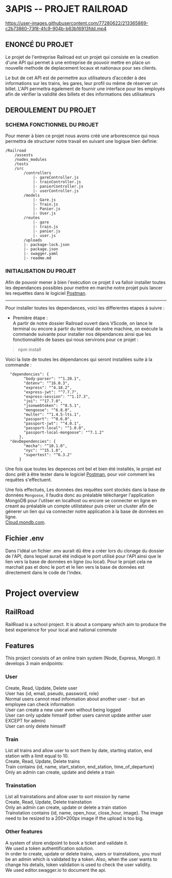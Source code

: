 # 3APIS -- PROJET RAILROAD

https://user-images.githubusercontent.com/77280622/213365869-c2b73860-73f8-4fc9-904b-b63b16913fdd.mp4

## ENONCÉ DU PROJET
Le projet de l'entreprise Railroad est un projet qui consiste en la creation d'une API qui permet à une entreprise de pouvoir mettre en place un nouvelle methode de deplacement locaux et nationaux pour ses clients.

Le but de cet API est de permettre aux utilisateurs d’accéder à des informations sur les trains, les gares, leur profil ou même de réserver un billet. L'API permettra également de fournir une interface pour les employés afin de vérifier la validité des billets et des informations des utilisateurs
## DEROULEMENT DU PROJET 
### SCHEMA FONCTIONNEL DU PROJET 
Pour mener à bien ce projet nous avons créé une arborescence qui nous permettra de structurer notre travail en suivant une logique bien definie:
```
/Railroad
    /assests
    /nodes_modules 
    /tests
    /src
        /controllers
            |- gareController.js
            |- trainController.js
            |- panierController.js
            |- userController.js
        /models
            |- Gare.js
            |- Train.js
            |- Panier.js
            |- User.js
        /routes
            |- gare
            |- train.js
            |- panier.js
            |- user.js
        /uploads
        |- package-lock.json
        |- package.json
        |- swagger.yaml
        |- readme.md

```
### INITIALISATION DU PROJET 
Afin de pouvoir mener à bien l'exécution ce projet il va falloir installer toutes les dependances possibles pour mettre en marche notre projet puis lancer les requettes dans le logiciel [Postman](https://www.postman.com/downloads/).
________________________

Pour installer toutes les dependances, voici les differentes etapes à suivre :</br>
* Première étape :</br>
A partir de notre dossier Railroad ouvert dans VScode, on lance le terminal ou encore à partir du terminal de notre machine, on exécute la commande suivante pour installer nos dépendances ainsi que les fonctionnalités de bases qui nous servirons pour ce projet :
>npm install

Voici la liste de toutes les dépendances qui seront installées suite à la commande :
```
  "dependencies": {
        "body-parser": "^1.20.1",
        "dotenv": "^16.0.3",
        "express": "^4.18.2",
        "express-jwt": "^7.7.7",
        "express-session": "^1.17.3",
        "joi": "^17.7.0",
        "jsonwebtoken": "^8.5.1",
        "mongoose": "^6.8.0",
        "multer": "^1.4.5-lts.1",
        "passport": "^0.6.0",
        "passport-jwt": "^4.0.1",
        "passport-local": "^1.0.0",
        "passport-local-mongoose": "^7.1.2"
      },
  "devDependencies": {
        "mocha": "^10.1.0",
        "nyc": "^15.1.0",
        "supertest": "^6.3.2"
      }
```
Une fois que toutes les depences ont bel et bien été installés, le projet est donc prêt à être tester dans le logiciel [Postman](https://www.postman.com/downloads/), pour voir comment les requêtes s'effectuent.


Une fois effectués, Les données des requêtes sont stockés dans la base de données ``Mongoose``, il faudra donc au préalable télécharger l'application MongoDB pour l'utilser en localhost ou encore se connecter en ligne en creant au préalable un compte utilistateur puis créer un cluster afin de génerer un lien qui va connecter notre application à la base de données en ligne.
</br>
[Cloud.mondb.com](https://cloud.mongodb.com/v2/63909ab23a851a537a8c89a7#/metrics/replicaSet/63909ad211355068b68ddb28/explorer/test/gares/find).


## Fichier .env 

Dans l'idéal un fichier .env aurait dû être a créer lors du clonage du dossier de l'API, dans lequel aurait été indiqué le port utilisé pour l'API ainsi que le lien vers la base de données en ligne (ou local). 
Pour le projet cela ne marchait pas et donc le port et le lien vers la base de données est directement dans le code de l'index.


# Project overview
## RailRoad
RailRoad is a school project. It is about a company which aim to produce the best experience for your local and national commute
## Features
This project consists of an online train system (Node, Express, Mongo). It develops 3 main endpoints:
### User
Create, Read, Update, Delete user<br>
User has {id, email, pseudo, password, role}<br>
Normal users cannot read information about another user - but an employee can check information<br>
User can create a new user even without being logged<br>
User can only update himself (other users cannot update anther user EXCEPT for admin)<br>
User can only delete himself 
### Train 
List all trains and allow user to sort them by date, starting station, end station with a limit equal to 10.<br>
Create, Read, Update, Delete trains<br>
Train contains {id, name, start_station, end_station, time_of_departure}<br>
Only an admin can create, update and delete a train
### Trainstation
List all trainstations and allow user to sort mission by name<br>
Create, Read, Update, Delete trainstation<br>
Only an admin can create, update or delete a train station <br>
Trainstation contains {id, name, open_hour, close_hour, image}. The image need to be resized to a 200*200px image if the upload is too big.
### Other features
A system of store endpoint to book a ticket and validate it.<br>
We used a token authentification solution. <br>
In order to create, update or delete trains, users or trainstations, you must be an admin which is validated by a token. Also, when the user wants to change his details, token validation is used to check the user validity.<br>
We used editor.swagger.io to document the api.
